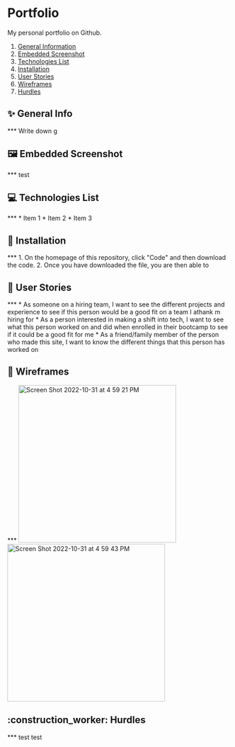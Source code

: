 # Portfolio
My personal portfolio on Github.
1. [General Information](#general-info)
3. [Embedded Screenshot](#screenshot)
4. [Technologies List](#technologies)
5. [Installation](#installation)
6. [User Stories](#user-stories)
7. [Wireframes](#wireframes)
8. [Hurdles](#hurdles)

<h2 id="general-info"> ✨ General Info </h2>
***
Write down g

<h2 id="screenshot">  🖼️ Embedded Screenshot </h2>
***
test

<h2 id="technologies"> 💻 Technologies List </h2>
***
* Item 1
* Item 2
* Item 3

<h2 id="installation">🔧 Installation </h2>
***
1. On the homepage of this repository, click "Code" and then download the code.
2. Once you have downloaded the file, you are then able to 

<h2 id="user-stories">💬 User Stories </h2>
***
* As someone on a hiring team, I want to see the different projects and experience to see if this person would be a good fit on a team I athank m hiring for
* As a person interested in making a shift into tech, I want to see what this person worked on and did when enrolled in their bootcamp to see if it could be a good fit for me
* As a friend/family member of the person who made this site, I want to know the different things that this person has worked on

<h2 id="wireframes">📸 Wireframes </h2>
***
<img width="356" alt="Screen Shot 2022-10-31 at 4 59 21 PM" src="https://user-images.githubusercontent.com/114965043/199308450-74bedc1b-2677-406b-87eb-5e2beb8c740c.png"> 
<img width="356" alt="Screen Shot 2022-10-31 at 4 59 43 PM" src="https://user-images.githubusercontent.com/114965043/199308435-99c70f2e-d541-411f-9d73-9ea218dace1c.png">

<h2 id="hurdles">:construction_worker: Hurdles </h2>
***
test 
test
